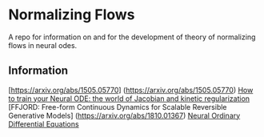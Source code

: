 # Normalizing Flows 
A repo for information on and for the development of theory of normalizing flows in neural odes.

## Information
[https://arxiv.org/abs/1505.05770] (https://arxiv.org/abs/1505.05770)
[How to train your Neural ODE: the world of Jacobian and kinetic regularization](https://arxiv.org/abs/2002.02798)
[FFJORD: Free-form Continuous Dynamics for Scalable Reversible Generative Models] (https://arxiv.org/abs/1810.01367)
[Neural Ordinary Differential Equations](https://arxiv.org/abs/1806.07366)

